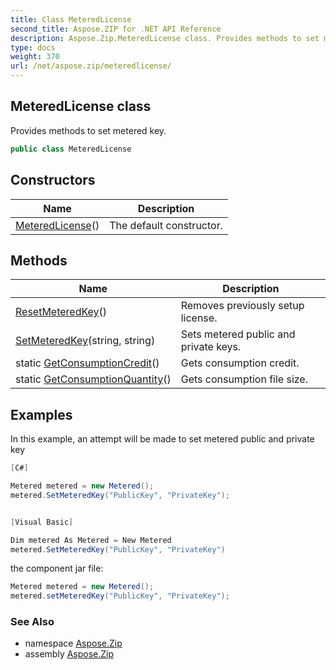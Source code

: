 ```yaml
---
title: Class MeteredLicense
second_title: Aspose.ZIP for .NET API Reference
description: Aspose.Zip.MeteredLicense class. Provides methods to set metered key
type: docs
weight: 370
url: /net/aspose.zip/meteredlicense/
---
```

## MeteredLicense class

Provides methods to set metered key.

```csharp
public class MeteredLicense
```

## Constructors

| Name | Description |
| --- | --- |
| [MeteredLicense](meteredlicense/)() | The default constructor. |

## Methods

| Name | Description |
| --- | --- |
| [ResetMeteredKey](../../aspose.zip/meteredlicense/resetmeteredkey/)() | Removes previously setup license. |
| [SetMeteredKey](../../aspose.zip/meteredlicense/setmeteredkey/)(string, string) | Sets metered public and private keys. |
| static [GetConsumptionCredit](../../aspose.zip/meteredlicense/getconsumptioncredit/)() | Gets consumption credit. |
| static [GetConsumptionQuantity](../../aspose.zip/meteredlicense/getconsumptionquantity/)() | Gets consumption file size. |

## Examples

In this example, an attempt will be made to set metered public and private key

```csharp
[C#]

Metered metered = new Metered();
metered.SetMeteredKey("PublicKey", "PrivateKey");


[Visual Basic]

Dim metered As Metered = New Metered
metered.SetMeteredKey("PublicKey", "PrivateKey")
```

the component jar file:

```csharp
Metered metered = new Metered();
metered.setMeteredKey("PublicKey", "PrivateKey");
```

### See Also

* namespace [Aspose.Zip](../../aspose.zip/)
* assembly [Aspose.Zip](../../)


